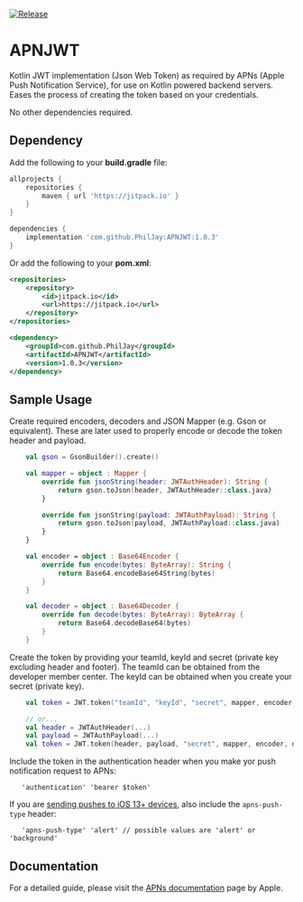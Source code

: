 [![Release](https://img.shields.io/github/release/PhilJay/APNJWT.svg?style=flat)](https://jitpack.io/#PhilJay/APNJWT)

# APNJWT
Kotlin JWT implementation (Json Web Token) as required by APNs (Apple Push Notification Service), for use on Kotlin powered backend servers. Eases the process of creating the token based on your credentials.

No other dependencies required.

## Dependency 

Add the following to your **build.gradle** file:
```groovy
allprojects {
    repositories {
        maven { url 'https://jitpack.io' }
    }
}

dependencies {
    implementation 'com.github.PhilJay:APNJWT:1.0.3'
}
```

Or add the following to your **pom.xml**:

```xml
<repositories>
    <repository>
        <id>jitpack.io</id>
        <url>https://jitpack.io</url>
    </repository>
</repositories>

<dependency>
    <groupId>com.github.PhilJay</groupId>
    <artifactId>APNJWT</artifactId>
    <version>1.0.3</version>
</dependency>
```

## Sample Usage

Create required encoders, decoders and JSON Mapper (e.g. Gson or equivalent). These are later used to properly encode or decode the token header and payload.

```kotlin
    val gson = GsonBuilder().create()

    val mapper = object : Mapper {
        override fun jsonString(header: JWTAuthHeader): String {
            return gson.toJson(header, JWTAuthHeader::class.java)
        }

        override fun jsonString(payload: JWTAuthPayload): String {
            return gson.toJson(payload, JWTAuthPayload::class.java)
        }
    }

    val encoder = object : Base64Encoder {
        override fun encode(bytes: ByteArray): String {
            return Base64.encodeBase64String(bytes)
        }
    }

    val decoder = object : Base64Decoder {
        override fun decode(bytes: ByteArray): ByteArray {
            return Base64.decodeBase64(bytes)
        }
    }
```

Create the token by providing your teamId, keyId and secret (private key excluding header and footer). The teamId can be obtained from the developer member center. The keyId can be obtained when you create your secret (private key).

```kotlin
    val token = JWT.token("teamId", "keyId", "secret", mapper, encoder, decoder)

    // or...
    val header = JWTAuthHeader(...)
    val payload = JWTAuthPayload(...)
    val token = JWT.token(header, payload, "secret", mapper, encoder, decoder)
```

Include the token in the authentication header when you make yor push notification request to APNs:

```
   'authentication' 'bearer $token'
```

If you are [sending pushes to iOS 13+ devices](https://developer.apple.com/documentation/usernotifications/setting_up_a_remote_notification_server/sending_notification_requests_to_apns), also include the `apns-push-type` header:

```
   'apns-push-type' 'alert' // possible values are 'alert' or 'background'
```

## Documentation

For a detailed guide, please visit the [APNs documentation](https://developer.apple.com/library/archive/documentation/NetworkingInternet/Conceptual/RemoteNotificationsPG/APNSOverview.html#//apple_ref/doc/uid/TP40008194-CH8-SW1) page by Apple.


